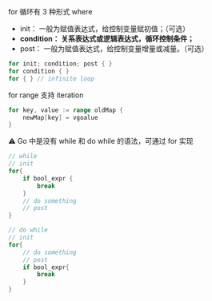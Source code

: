 for 循环有 3 种形式 where

- init： 一般为赋值表达式，给控制变量赋初值；（可选）
- **condition： 关系表达式或逻辑表达式，循环控制条件；**
- post： 一般为赋值表达式，给控制变量增量或减量。（可选）

```go
for init; condition; post { }
for condition { }
for { } // infinite loop
```

for range 支持 iteration

```go
for key, value := range oldMap {
    newMap[key] = vgoalue
}
```

:warning: Go 中是没有 while 和 do while 的语法，可通过 for 实现

```go
// while
// init
for{
	if bool_expr {
		break    
	}
	// do something
	// post
}
```

```go
// do while
// init
for{
	// do something
	// post
	if bool_expr{
		break
	}
}
```

